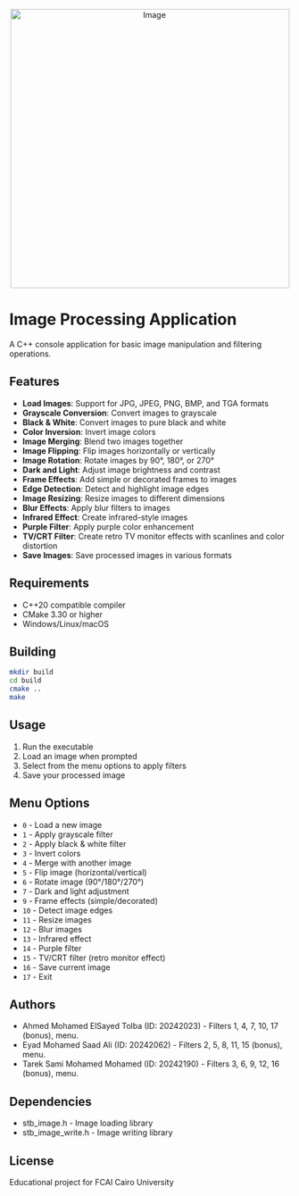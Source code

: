 <p align="center">
  <img width="500" height="500" alt="Image" style="" src="https://github.com/user-attachments/assets/32dfecd3-89bb-45da-a8b3-812a811e3e43" />
</p>

# Image Processing Application

A C++ console application for basic image manipulation and filtering operations.

## Features

- **Load Images**: Support for JPG, JPEG, PNG, BMP, and TGA formats
- **Grayscale Conversion**: Convert images to grayscale
- **Black & White**: Convert images to pure black and white
- **Color Inversion**: Invert image colors
- **Image Merging**: Blend two images together
- **Image Flipping**: Flip images horizontally or vertically
- **Image Rotation**: Rotate images by 90°, 180°, or 270°
- **Dark and Light**: Adjust image brightness and contrast
- **Frame Effects**: Add simple or decorated frames to images
- **Edge Detection**: Detect and highlight image edges
- **Image Resizing**: Resize images to different dimensions
- **Blur Effects**: Apply blur filters to images
- **Infrared Effect**: Create infrared-style images
- **Purple Filter**: Apply purple color enhancement
- **TV/CRT Filter**: Create retro TV monitor effects with scanlines and color distortion
- **Save Images**: Save processed images in various formats

## Requirements

- C++20 compatible compiler
- CMake 3.30 or higher
- Windows/Linux/macOS

## Building

```bash
mkdir build
cd build
cmake ..
make
```

## Usage

1. Run the executable
2. Load an image when prompted
3. Select from the menu options to apply filters
4. Save your processed image

## Menu Options

- `0` - Load a new image
- `1` - Apply grayscale filter
- `2` - Apply black & white filter
- `3` - Invert colors
- `4` - Merge with another image
- `5` - Flip image (horizontal/vertical)
- `6` - Rotate image (90°/180°/270°)
- `7` - Dark and light adjustment
- `9` - Frame effects (simple/decorated)
- `10` - Detect image edges
- `11` - Resize images
- `12` - Blur images
- `13` - Infrared effect
- `14` - Purple filter
- `15` - TV/CRT filter (retro monitor effect)
- `16` - Save current image
- `17` - Exit

## Authors

- Ahmed Mohamed ElSayed Tolba (ID: 20242023) - Filters 1, 4, 7, 10, 17 (bonus), menu.
- Eyad Mohamed Saad Ali (ID: 20242062) - Filters 2, 5, 8, 11, 15 (bonus), menu.
- Tarek Sami Mohamed Mohamed (ID: 20242190) - Filters 3, 6, 9, 12, 16 (bonus), menu.

## Dependencies

- stb_image.h - Image loading library
- stb_image_write.h - Image writing library

## License

Educational project for FCAI Cairo University

